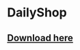 # DailyShop

## [Download here](https://www.spigotmc.org/resources/dailyshop-an-advanced-shop-plugin.88768/)
